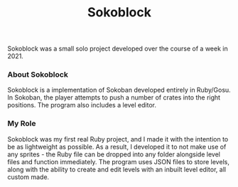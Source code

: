 ﻿---
layout: project
title: Sokoblock
year: 2021
genre: Puzzle
roles: Design, Programming
featureimage: /assets/images/projects/sokoblock.jpg
animatedimage: /assets/images/projects/sokoblock.jpg
galleryimages:
 - /assets/images/projects/sokoblock.jpg
 - /assets/images/projects/sokoblock1.jpg
 - /assets/images/projects/sokoblock2.jpg
---

Sokoblock was a small solo project developed over the course of a week in 2021.

### About Sokoblock
Sokoblock is a implementation of Sokoban developed entirely in Ruby/Gosu. In Sokoban, the player attempts to push a number of crates into the right positions. The program also includes a level editor.

### My Role
Sokoblock was my first real Ruby project, and I made it with the intention to be as lightweight as possible. As a result, I developed it to not make use of any sprites - the Ruby file can be dropped into any folder alongside level files and function immediately. The program uses JSON files to store levels, along with the ability to create and edit levels with an inbuilt level editor, all custom made.